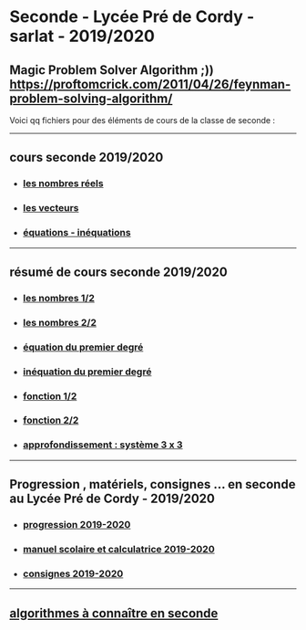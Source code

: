 # Seconde - Lycée Pré de Cordy - sarlat - 2019/2020

Magic Problem Solver Algorithm ;)) https://proftomcrick.com/2011/04/26/feynman-problem-solving-algorithm/
---------------------------------------------------------------------------------------------------------------------------

Voici qq fichiers pour des éléments de cours de la classe de seconde :

-----------------------------------------------------------------------------------------------------------------------------
## <a name="cours"></a> cours seconde 2019/2020
* ### [les nombres réels](https://github.com/Math13Net/seconde_7/blob/master/01%20-%20seconde.pdf)
* ### [les vecteurs](https://github.com/Math13Net/seconde_7/blob/master/02%20-%20seconde.pdf)
* ### [équations - inéquations]()

-----------------------------------------------------------------------------------------------------------------------------
## <a name="resume"></a> résumé de cours seconde 2019/2020
* ### [les nombres 1/2](https://www.lyceedadultes.fr/sitepedagogique/documents/math/math2S/01_les_nombres/schema_fractions.pdf)
* ### [les nombres 2/2](https://www.lyceedadultes.fr/sitepedagogique/documents/math/math2S/01_les_nombres/schema_ens_nbres.pdf)
* ### [équation du premier degré](https://www.lyceedadultes.fr/sitepedagogique/documents/math/math2S/02_equations_premier_degre/schema_eq_1_degre.pdf)
* ### [inéquation du premier degré](https://www.lyceedadultes.fr/sitepedagogique/documents/math/math2S/03_inequation_premier_degre/schema_ineq_1_degre.pdf)
* ### [fonction 1/2](https://www.lyceedadultes.fr/sitepedagogique/documents/math/math2S/04_fonctions_lineaire_affine/schema_fctn_res_graph.pdf)
* ### [fonction 2/2](https://www.lyceedadultes.fr/sitepedagogique/documents/math/math2S/05_fonctions_carrees_inverses/schema_autres_fctn.pdf)
* ### [approfondissement : système 3 x 3](https://www.lyceedadultes.fr/sitepedagogique/documents/math/mathTermSspe/04_matrices_et_suites/04_cours_algorithme_systeme_3_3.pdf)




-----------------------------------------------------------------------------------------------------------------------------
## Progression , matériels, consignes ... en seconde au Lycée Pré de Cordy - 2019/2020
* ### [progression 2019-2020](https://github.com/Math13Net/seconde/blob/master/progression_seconde)
* ### [manuel scolaire et calculatrice 2019-2020](http://lycee-predecordy-sarlat.com/wp-content/uploads/2019/08/2nde.pdf)
* ### [consignes 2019-2020](https://github.com/Math13Net/seconde/blob/master/Consignes%202%C2%B07%202019-2020.pdf)

---------------------------------------------------------------------------------------------------------------------------
## [algorithmes à connaître en seconde](https://github.com/Math13Net/seconde/blob/master/algorithms)
